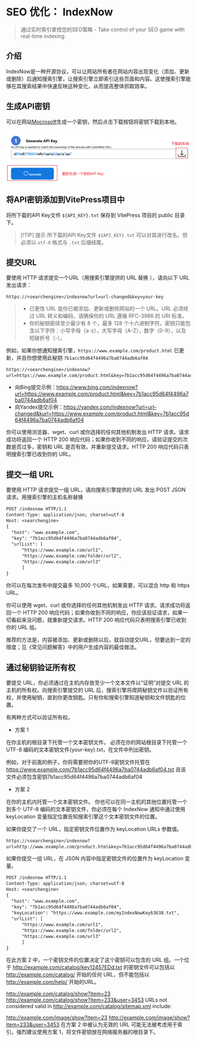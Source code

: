 # SEO 优化： IndexNow

> 通过实时索引掌控您的SEO策略 - Take control of your SEO game with real-time indexing


## 介绍

IndexNow是一种开源协议，可以让网站所有者在网站内容出现变化（添加、更新或删除）后通知搜索引擎，让搜索引擎立即索引这些页面和内容。这使搜索引擎能够在其搜索结果中快速反映这种变化，从而提高整体抓取效率。

## 生成API密钥

可以在网站[Mocrosoft](https://www.bing.com/indexnow/getstarted)生成一个密钥，然后点击下载按钮将密钥下载到本地。

![index-new-generate-api-key](./assets/index-new-generate-api-key.png)

## 将API密钥添加到VitePress项目中

将所下载的API Key文件 `${API_KEY}.txt` 保存到 VitePress 项目的 public 目录下。

> [!TIP] 提示
> 所下载的API Key文件 `${API_KEY}.txt` 可以对其进行改名，但必须以 `utf-8` 格式与 `.txt` 后缀结尾。


## 提交URL

要使用 HTTP 请求提交一个URL（用搜索引擎提供的 URL 替换 ），请向以下 URL 发出请求：

```http:no-line-numbers
https://<searchengine>/indexnow?url=url-changed&key=your-key
```

> - 已更改 URL 是你已被添加、更新或删除网站的一个 URL。URL 必须经过 URL 转义和编码，请确保你的 URL 遵循 RFC-3986 的 URI 标准。
> - 你的秘钥密续至少最少有 8 个，最多 128 个十六进制字符。密钥只能包含以下字符：小写字母（a-z），大写字母（A-Z），数字（0-9），以及短破折号（-）。

例如，如果你想通知搜索引擎，`https://www.example.com/product.html` 已更新，并且你想使用此秘钥 `7b1acc95d64f4496a7ba0744adb6af04`

```http:no-line-numbers
https://<searchengine>/indexnow?url=https://www.example.com/product.html&key=7b1acc95d64f4496a7ba0744adb6af04
```

- 向Bing提交示例：https://www.bing.com/indexnow?url=https://www.example.com/product.html&key=7b1acc95d64f4496a7ba0744adb6af04
- 向Yandex提交示例：https://yandex.com/indexnow?url=url-changed&kurl=https://www.example.com/product.html&key=7b1acc95d64f4496a7ba0744adb6af04

你可以使用浏览器、wget、curl 或你选择的任何其他机制发出 HTTP 请求。请求成功将返回一个 HTTP 200 响应代码；如果你收到不同的响应，请验证提交的次数是否过多，密钥和 URL 是否有效，并重新提交请求。HTTP 200 响应代码只表明搜索引擎已收到你的 URL。

## 提交一组 URL

要使用 HTTP 请求提交一组 URL，请向搜索引擎提供的 URL 发出 POST JSON 请求。用搜索引擎的主机名称替换

```http:no-line-numbers
POST /indexnow HTTP/1.1
Content-Type: application/json; charset=utf-8
Host: <searchengine>
{
  "host": "www.example.com",
  "key": "7b1acc95d64f4496a7ba0744adb6af04",
  "urlList": [
      "https://www.example.com/url1",
      "https://www.example.com/folder/url2",
      "https://www.example.com/url3"
      ]
}
```

你可以在每次发布中提交最多 10,000 个URL，如果需要，可以混合 http 和 https URL。

你可以使用 wget、curl 或你选择的任何其他机制发出 HTTP 请求。请求成功将返回一个 HTTP 200 响应代码；如果你收到不同的响应，你应该验证请求，如果一切看起来没问题，就重新提交请求。HTTP 200 响应代码只表明搜索引擎已收到你的 URL 组。

推荐的方法是，内容被添加、更新或删除以后，就自动提交URL，但要达到一定的限度；见《常见问题解答》中的用户生成内容的最佳做法。

## 通过秘钥验证所有权

要提交 URL，你必须通过在主机内存放至少一个文本文件以“证明”对提交 URL 的主机的所有权。向搜索引擎提交的 URL 后，搜索引擎将爬网秘钥文件以验证所有权，并使用秘钥，直到你更改钥匙。只有你和搜索引擎知道秘钥和文件钥匙的位置。

有两种方式可以验证所有权。

- 方案 1

在你主机的根目录下托管一个文本密钥文件。
必须在你的网站根目录下托管一个 UTF-8 编码的文本密钥文件{your-key}.txt，在文件中列出密钥。

例如，对于前面的例子，你将需要把你的UTF-8密钥文件托管在 https://www.example.com/7b1acc95d64f4496a7ba0744adb6af04.txt 且该文件必须包含密钥7b1acc95d64f4496a7ba0744adb6af04

- 方案 2

在你的主机内托管一个文本密钥文件。
你也可以在同一主机的其他位置托管一个到多个 UTF-8 编码的文本密钥文件，你必须在每个 IndexNow 通知中通过使用 keyLocation 变量指定位置告知搜索引擎这个文本密钥文件的位置。

如果你提交了一个 URL，指定密钥文件位置作为 keyLocation URLs 参数值。

```http:no-line-numbers
https://<searchengine>/indexnow?url=http://www.example.com/product.html&key=7b1acc95d64f4496a7ba0744adb6af04&keyLocation=http://www.example.com/myIndexNowKey63638.txt
```

如果你提交一组 URL，在 JSON 内容中指定密钥文件的位置作为 keyLocation 变量。

```http:no-line-numbers 7
POST /indexnow HTTP/1.1
Content-Type: application/json; charset=utf-8
Host: <searchengine>
{
  "host": "www.example.com",
  "key": "7b1acc95d64f4496a7ba0744adb6af04",
  "keyLocation": "https://www.example.com/myIndexNowKey63638.txt",
  "urlList": [
      "https://www.example.com/url1",
      "https://www.example.com/folder/url2",
      "https://www.example.com/url3"
      ]
}
```

在此方案 2 中，一个密钥文件的位置决定了这个密钥可以包含的 URL 组。一个位于 http://example.com/catalog/key12457EDd.txt 的密钥文件可以包括以 http://example.com/catalog/ 开始的任何 URL，但不能包括以 http://example.com/help/ 开始的URL。

http://example.com/catalog/show?item=23
http://example.com/catalog/show?item=233&user=3453
URLs not considered valid in http://example.com/catalog/sitemap.xml include:

http://example.com/image/show?item=23
http://example.com/image/show?item=233&user=3453
在方案 2 中被认为无效的 URL 可能无法被考虑用于索引。强烈建议使用方案 1，将文件密钥放在网络服务器的根目录下。
